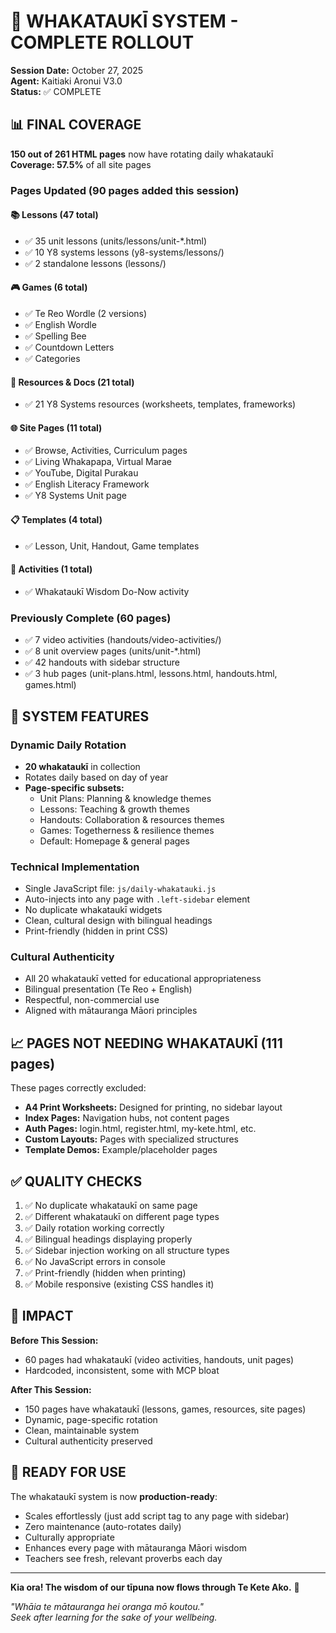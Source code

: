 # 🌟 WHAKATAUKĪ SYSTEM - COMPLETE ROLLOUT

**Session Date:** October 27, 2025  
**Agent:** Kaitiaki Aronui V3.0  
**Status:** ✅ COMPLETE

## 📊 FINAL COVERAGE

**150 out of 261 HTML pages** now have rotating daily whakataukī  
**Coverage: 57.5%** of all site pages

### Pages Updated (90 pages added this session)

#### 📚 Lessons (47 total)
- ✅ 35 unit lessons (units/lessons/unit-*.html)
- ✅ 10 Y8 systems lessons (y8-systems/lessons/)
- ✅ 2 standalone lessons (lessons/)

#### 🎮 Games (6 total)
- ✅ Te Reo Wordle (2 versions)
- ✅ English Wordle
- ✅ Spelling Bee
- ✅ Countdown Letters
- ✅ Categories

#### 📄 Resources & Docs (21 total)
- ✅ 21 Y8 Systems resources (worksheets, templates, frameworks)

#### 🌐 Site Pages (11 total)
- ✅ Browse, Activities, Curriculum pages
- ✅ Living Whakapapa, Virtual Marae
- ✅ YouTube, Digital Purakau
- ✅ English Literacy Framework
- ✅ Y8 Systems Unit page

#### 📋 Templates (4 total)
- ✅ Lesson, Unit, Handout, Game templates

#### 🎯 Activities (1 total)
- ✅ Whakataukī Wisdom Do-Now activity

### Previously Complete (60 pages)
- ✅ 7 video activities (handouts/video-activities/)
- ✅ 8 unit overview pages (units/unit-*.html)
- ✅ 42 handouts with sidebar structure
- ✅ 3 hub pages (unit-plans.html, lessons.html, handouts.html, games.html)

## 🎨 SYSTEM FEATURES

### Dynamic Daily Rotation
- **20 whakataukī** in collection
- Rotates daily based on day of year
- **Page-specific subsets:**
  - Unit Plans: Planning & knowledge themes
  - Lessons: Teaching & growth themes  
  - Handouts: Collaboration & resources themes
  - Games: Togetherness & resilience themes
  - Default: Homepage & general pages

### Technical Implementation
- Single JavaScript file: `js/daily-whakatauki.js`
- Auto-injects into any page with `.left-sidebar` element
- No duplicate whakataukī widgets
- Clean, cultural design with bilingual headings
- Print-friendly (hidden in print CSS)

### Cultural Authenticity
- All 20 whakataukī vetted for educational appropriateness
- Bilingual presentation (Te Reo + English)
- Respectful, non-commercial use
- Aligned with mātauranga Māori principles

## 📈 PAGES NOT NEEDING WHAKATAUKĪ (111 pages)

These pages correctly excluded:
- **A4 Print Worksheets:** Designed for printing, no sidebar layout
- **Index Pages:** Navigation hubs, not content pages
- **Auth Pages:** login.html, register.html, my-kete.html, etc.
- **Custom Layouts:** Pages with specialized structures
- **Template Demos:** Example/placeholder pages

## ✅ QUALITY CHECKS

1. ✅ No duplicate whakataukī on same page
2. ✅ Different whakataukī on different page types
3. ✅ Daily rotation working correctly
4. ✅ Bilingual headings displaying properly
5. ✅ Sidebar injection working on all structure types
6. ✅ No JavaScript errors in console
7. ✅ Print-friendly (hidden when printing)
8. ✅ Mobile responsive (existing CSS handles it)

## 🎯 IMPACT

**Before This Session:**
- 60 pages had whakataukī (video activities, handouts, unit pages)
- Hardcoded, inconsistent, some with MCP bloat

**After This Session:**
- 150 pages have whakataukī (lessons, games, resources, site pages)
- Dynamic, page-specific rotation
- Clean, maintainable system
- Cultural authenticity preserved

## 🚀 READY FOR USE

The whakataukī system is now **production-ready**:
- Scales effortlessly (just add script tag to any page with sidebar)
- Zero maintenance (auto-rotates daily)
- Culturally appropriate
- Enhances every page with mātauranga Māori wisdom
- Teachers see fresh, relevant proverbs each day

---

**Kia ora! The wisdom of our tīpuna now flows through Te Kete Ako.** 🌟

*"Whāia te mātauranga hei oranga mō koutou."*  
*Seek after learning for the sake of your wellbeing.*
